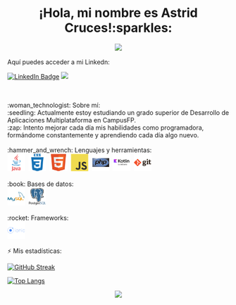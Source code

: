 <div id="header" align="center">
<h1>¡Hola, mi nombre es Astrid Cruces!:sparkles:</h1>
<img src="https://camo.githubusercontent.com/6607041227d81f650340ff070cc2843518acad359b57e5bb054a9fb7127aa041/68747470733a2f2f63646e2e6472696262626c652e636f6d2f75736572732f323634363432332f73637265656e73686f74732f353530373139362f636f6d70757465722e676966" width="300"/>
</div>

<div id="badges">
 <p>Aquí puedes acceder a mi Linkedn:<p>
 <a href="https://www.linkedin.com/in/astrid-carolina-cruces-huamaní/"><img src="https://img.shields.io/badge/LinkedIn-blue?style=for-the-badge&logo=linkedin&logoColor=white" alt="LinkedIn Badge"/></a>
<img width="30" src="https://media0.giphy.com/media/L0rJs48bZycDGtzbvg/giphy.gif?cid=6c09b952vhkolpuv4265sukqlw8m0bkytpf97g29vrdru7uh&rid=giphy.gif&ct=s"/>
<div>

  <a>
   <img src="https://komarev.com/ghpvc/?username=Astridcc01&style=flat-square&color=grey" alt=""/>
  <a/>
  
  <div>
   <br>
  :woman_technologist: Sobre mí:
  <br>
  :seedling: Actualmente estoy estudiando un grado superior de Desarrollo de Aplicaciones Multiplataforma en CampusFP.
  <br>
  :zap: Intento mejorar cada día mis habilidades como programadora, formándome constantemente y aprendiendo cada día algo nuevo.
  </div>
  <br>
   :hammer_and_wrench: Lenguajes y herramientas:
  <br>
   <img src="https://github.com/devicons/devicon/blob/master/icons/java/java-original-wordmark.svg" title="Java" alt="Java" width="40" height="40"/>&nbsp;
   <img src="https://github.com/devicons/devicon/blob/master/icons/css3/css3-plain-wordmark.svg"  title="CSS3" alt="CSS" width="40" height="40"/>&nbsp;
   <img src="https://github.com/devicons/devicon/blob/master/icons/html5/html5-original.svg" title="HTML5" alt="HTML" width="40" height="40"/>&nbsp;
   <img src="https://github.com/devicons/devicon/blob/master/icons/javascript/javascript-original.svg" title="JavaScript" alt="JavaScript" width="40" height="40"/>&nbsp;
   <img src="https://github.com/devicons/devicon/blob/master/icons/php/php-original.svg" title="PHP" alt="PHP" width="40" height="40"/>&nbsp;
   <img src="https://github.com/devicons/devicon/blob/master/icons/kotlin/kotlin-original-wordmark.svg" title="kotlin" alt="kotlin" width="40" height="40"/>&nbsp;
   <img src="https://github.com/devicons/devicon/blob/master/icons/git/git-original-wordmark.svg" title="Git" **alt="Git" width="40" height="40"/>
   <br>
   
   <br>
   :book: Bases de datos:
   <br>
   <img src="https://github.com/devicons/devicon/blob/master/icons/mysql/mysql-original-wordmark.svg" title="MySQL" alt="MySQL" width="40" height="40"/>&nbsp;
   <img src="https://github.com/devicons/devicon/blob/master/icons/postgresql/postgresql-original-wordmark.svg" title="postgresql" alt="postgresql" width="40" height="40"/>&nbsp;
   <br>
   
   <br>
   :rocket: Frameworks:
   <br>
   <img src="https://github.com/devicons/devicon/blob/master/icons/ionic/ionic-original-wordmark.svg" title="Ionic" alt="Ionic" width="40" height="40"/>&nbsp;
   <br>
   
   :zap: Mis estadísticas:
   
[![GitHub Streak](http://github-readme-streak-stats.herokuapp.com?user=Astridcc01&theme=dark&background=000000)](https://git.io/streak-stats)
 
   
[![Top Langs](https://github-readme-stats.vercel.app/api/top-langs/?username=Astridcc01&layout=compact&theme=vision-friendly-dark)](https://github.com/anuraghazra/github-readme-stats)
   
<div id="header" align="center">
<img src="https://media4.giphy.com/media/duEbacpSGx8Pl8iWvx/giphy.gif?cid=6c09b9524m4sustu5u7q6bgy7axzsr0dcmkujo7s8juecwn4&rid=giphy.gif&ct=s" width="300"/>
</div>
